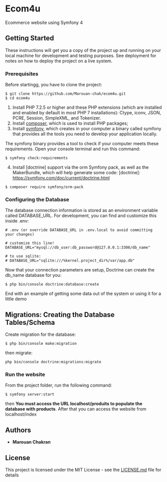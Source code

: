 # Ecom4u

Ecommerce website using Symfony 4

## Getting Started

These instructions will get you a copy of the project up and running on your local machine for development and testing purposes. See deployment for notes on how to deploy the project on a live system.

### Prerequisites

Before startingg, you have to clone the project:

```shell
$ git clone https://github.com/Marouan-chak/ecom4u.git
$ cd ecom4u
```

1. Install PHP 7.2.5 or higher and these PHP extensions (which are installed and enabled by default in most PHP 7 installations): Ctype, iconv, JSON, PCRE, Session, SimpleXML, and Tokenizer.
2. Install [composer], which is used to install PHP packages;
3. Install [symfony], which creates in your computer a binary called symfony that provides all the tools you need to develop your application locally.

[composer]: https://getcomposer.org/download/
[symfony]: https://symfony.com/download

The symfony binary provides a tool to check if your computer meets these requirements. Open your console terminal and run this command:
```shell
$ symfony check:requirements
```
4. Install [doctrine] support via the orm Symfony pack, as well as the MakerBundle, which will help generate some code:
[doctrine]: https://symfony.com/doc/current/doctrine.html

```shell
$ composer require symfony/orm-pack
```


### Configuring the Database

The database connection information is stored as an environment variable called DATABASE_URL. For development, you can find and customize this inside .env:


```
# .env (or override DATABASE_URL in .env.local to avoid committing your changes)

# customize this line!
DATABASE_URL="mysql://db_user:db_password@127.0.0.1:3306/db_name"

# to use sqlite:
# DATABASE_URL="sqlite:///%kernel.project_dir%/var/app.db"
```

Now that your connection parameters are setup, Doctrine can create the db_name database for you:

```shell
$ php bin/console doctrine:database:create
```

End with an example of getting some data out of the system or using it for a little demo

## Migrations: Creating the Database Tables/Schema

Create migration for the database:
```shell
$ php bin/console make:migration
```

then migrate:
```shell
php bin/console doctrine:migrations:migrate
```


### Run the website

From the project folder, run the following command:

```shell
$ symfony server:start
```
 then **You must access the URL localhost/produits to populate the database with products**. After that you can access the website from localhost/index








## Authors

* **Marouan Chakran** 

## License

This project is licensed under the MIT License - see the [LICENSE.md](LICENSE.md) file for details


